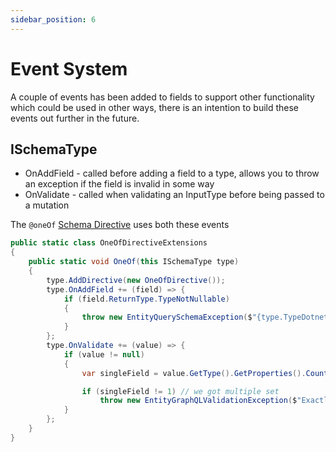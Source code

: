 ```yaml
---
sidebar_position: 6
---
```


# Event System

A couple of events has been added to fields to support other functionality which could be used in other ways, there is an intention to build these events out further in the future.

## ISchemaType

- OnAddField - called before adding a field to a type, allows you to throw an exception if the field is invalid in some way
- OnValidate - called when validating an InputType before being passed to a mutation

The `@oneOf` [Schema Directive](../directives/schema-directives) uses both these events

```cs
public static class OneOfDirectiveExtensions
{
    public static void OneOf(this ISchemaType type)
    {
        type.AddDirective(new OneOfDirective());
        type.OnAddField += (field) => {
            if (field.ReturnType.TypeNotNullable)
            {
                throw new EntityQuerySchemaException($"{type.TypeDotnet.Name} is a OneOf type but all its fields are not nullable. OneOf input types require all the field to be nullable.");
            }
        };
        type.OnValidate += (value) => {
            if (value != null)
            {
                var singleField = value.GetType().GetProperties().Count(x => x.GetValue(value) != null);

                if (singleField != 1) // we got multiple set
                    throw new EntityGraphQLValidationException($"Exactly one field must be specified for argument of type {type.Name}.");
            }
        };
    }
}
```
